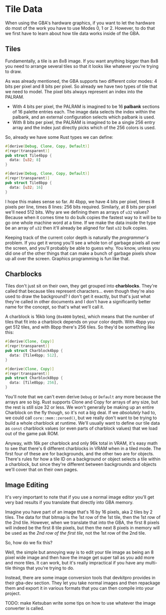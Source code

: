 # Tile Data

When using the GBA's hardware graphics, if you want to let the hardware do most
of the work you have to use Modes 0, 1 or 2. However, to do that we first have
to learn about how tile data works inside of the GBA.

## Tiles

Fundamentally, a tile is an 8x8 image. If you want anything bigger than 8x8 you
need to arrange several tiles so that it looks like whatever you're trying to
draw.

As was already mentioned, the GBA supports two different color modes: 4 bits per
pixel and 8 bits per pixel. So already we have two types of tile that we need to
model. The pixel bits always represent an index into the PALRAM.

* With 4 bits per pixel, the PALRAM is imagined to be 16 **palbank** sections of
  16 palette entries each. The image data selects the index within the palbank,
  and an external configuration selects which palbank is used.
* With 8 bits per pixel, the PALRAM is imagined to be a single 256 entry array
  and the index just directly picks which of the 256 colors is used.

So, already we have some Rust types we can define:

```rust
#[derive(Debug, Clone, Copy, Default)]
#[repr(transparent)]
pub struct Tile4bpp {
  data: [u32; 8]
}

#[derive(Debug, Clone, Copy, Default)]
#[repr(transparent)]
pub struct Tile8bpp {
  data: [u32; 16]
}
```

I hope this makes sense so far. At 4bpp, we have 4 bits per pixel, times 8
pixels per line, times 8 lines: 256 bits required. Similarly, at 8 bits per
pixel we'll need 512 bits. Why are we defining them as arrays of `u32` values?
Because when it comes time to do bulk copies the fastest way to it will be to go
one whole machine word at a time. If we make the data inside the type be an
array of `u32` then it'll already be aligned for fast `u32` bulk copies.

Keeping track of the current color depth is naturally the _programmer's_
problem. If you get it wrong you'll see a whole ton of garbage pixels all over
the screen, and you'll probably be able to guess why. You know, unless you did
one of the other things that can make a bunch of garbage pixels show up all over
the screen. Graphics programming is fun like that.

## Charblocks

Tiles don't just sit on their own, they get grouped into **charblocks**. They're
called that because tiles represent characters... even though they're also used
to draw the background? I don't get it exactly, but that's just what they're
called in other documents and I don't have a significantly better name for the
concept, so that's what we'll call it.

A charblock is 16kb long (`0x4000` bytes), which means that the number of tiles
that fit into a charblock depends on your color depth. With 4bpp you get 512
tiles, and with 8bpp there's 256 tiles. So they'd be something like this:

```rust
#[derive(Clone, Copy)]
#[repr(transparent)]
pub struct Charblock4bpp {
  data: [Tile4bpp; 512],
}

#[derive(Clone, Copy)]
#[repr(transparent)]
pub struct Charblock8bpp {
  data: [Tile8bpp; 256],
}
```

You'll note that we can't even derive `Debug` or `Default` any more because the
arrays are so big. Rust supports Clone and Copy for arrays of any size, but the
rest is still size 32 or less. We won't generally be making up an entire
Charblock on the fly though, so it's not a big deal. If we _absolutely_ had to,
we could call `core::mem::zeroed()`, but we really don't want to be trying to
build a whole charblock at runtime. We'll usually want to define our tile data
as `const` charblock values (or even parts of charblock values) that we load out
of the game pak ROM.

Anyway, with 16k per charblock and only 96k total in VRAM, it's easy math to see
that there's 6 different charblocks in VRAM when in a tiled mode. The first four
of these are for backgrounds, and the other two are for objects. There's rules
for how a tile ID on a background or object selects a tile within a charblock,
but since they're different between backgrounds and objects we'll cover that on
their own pages.

## Image Editing

It's very important to note that if you use a normal image editor you'll get
very bad results if you translate that directly into GBA memory.

Imagine you have part of an image that's 16 by 16 pixels, aka 2 tiles by 2
tiles. The data for that bitmap is the 1st row of the 1st tile, then the 1st row
of the 2nd tile. However, when we translate that into the GBA, the first 8
pixels will indeed be the first 8 tile pixels, but then the next 8 pixels in
memory will be used as the _2nd row of the first tile_, not the 1st row of the
2nd tile.

So, how do we fix this?

Well, the simple but annoying way is to edit your tile image as being an 8 pixel
wide image and then have the image get super tall as you add more and more
tiles. It can work, but it's really impractical if you have any multi-tile
things that you're trying to do.

Instead, there are some image conversion tools that devkitpro provides in their
gba-dev section. They let you take normal images and then repackage them and
export it in various formats that you can then compile into your project.

TODO: make Ketsuban write some tips on how to use whatever the image converter
is called.

